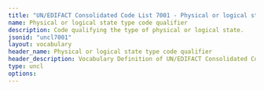 ```yaml
---
title: "UN/EDIFACT Consolidated Code List 7001 - Physical or logical state type code qualifier (20B) JSON-LD Vocabulary"
name: Physical or logical state type code qualifier
description: Code qualifying the type of physical or logical state.
jsonid: "uncl7001"
layout: vocabulary
header_name: Physical or logical state type code qualifier
header_description: Vocabulary Definition of UN/EDIFACT Consolidated Code List 7001 - Physical or logical state type code qualifier (20B) semantics in HTML format. JSON-LD format is available at [uncl7001.jsonld](/vocabulary/uncl7001.jsonld)
type: uncl
options:
---
```

